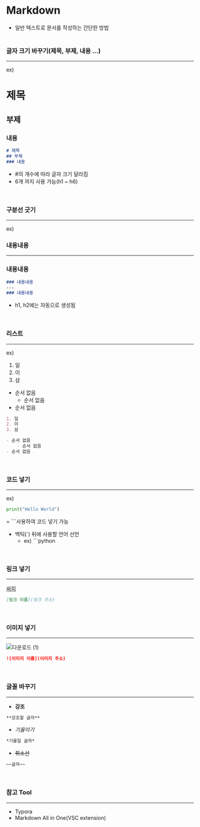 # Markdown
- 일반 텍스트로 문서를 작성하는 간단한 방법
<br><br>
### 글자 크기 바꾸기(제목, 부제, 내용 ...)
---
ex)
# 제목
## 부제
### 내용
```markdown
# 제목
## 부제
### 내용
```
- #의 개수에 따라 글자 크기 달라짐
- 6개 까지 사용 가능(h1 ~ h6)
<br>

### 구분선 긋기
---
ex)
### 내용내용
---
### 내용내용
```markdown
### 내용내용
---
### 내용내용
```

- h1, h2에는 자동으로 생성됨
<br>

### 리스트
---
ex)
1. 일
2. 이
3. 삼

- 순서 없음
    - 순서 없음
- 순서 없음
```markdown
1. 일
2. 이
3. 삼

- 순서 없음
    - 순서 없음
- 순서 없음
```
<br>

### 코드 넣기
---
ex)
```python
print("Hello World")
```
= ```사용하여 코드 넣기 가능
- 백틱(`) 뒤에 사용할 언어 선언
    - ex) ```python
<br>

### 링크 넣기
---
[싸피](https://www.ssafy.com/ksp/jsp/swp/swpMain.jsp)
```markdown
[링크 이름](링크 주소)
```
<br>

### 이미지 넣기
---
![다운로드 (1)](https://github.com/yuj1818/TIL/assets/95585314/8dc6ce37-e71f-4570-be1a-300fa8dfab95)
```markdown
![이미지 이름](이미지 주소)
```
<br>

### 글꼴 바꾸기
---
- **강조**
```markdown
**강조할 글자**
```
- *기울이기*
```markdown
*기울일 글자*
```
- ~~취소선~~
```markdown
~~글자~~
```
<br>

### 참고 Tool
---
- Typora
- Markdown All in One(VSC extension)
